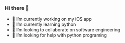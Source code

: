 ### Hi there 👋
- 🔭 I’m currently working on my iOS app
- 🌱 I’m currently learning python
- 👯 I’m looking to collaborate on software engineering
- 🤔 I’m looking for help with python programing
  

<!--
**Fedir-Kryvyi/Fedir-Kryvyi** is a ✨ _special_ ✨ repository because its `README.md` (this file) appears on your GitHub profile.

Here are some ideas to get you started:

- 🔭 I’m currently working on ...
- 🌱 I’m currently learning ...
- 👯 I’m looking to collaborate on ...
- 🤔 I’m looking for help with ...
- 💬 Ask me about ...
- 📫 How to reach me: ...
- 😄 Pronouns: ...
- ⚡ Fun fact: ...
-->
